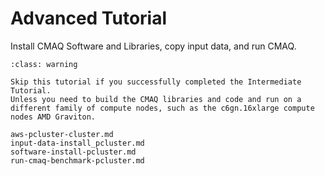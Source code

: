 # Advanced Tutorial

Install CMAQ Software and Libraries, copy input data, and run CMAQ.
```{admonition} Notice
:class: warning

Skip this tutorial if you successfully completed the Intermediate Tutorial.
Unless you need to build the CMAQ libraries and code and run on a different family of compute nodes, such as the c6gn.16xlarge compute nodes AMD Graviton.

```

```{toctree}
aws-pcluster-cluster.md
input-data-install_pcluster.md
software-install-pcluster.md
run-cmaq-benchmark-pcluster.md
